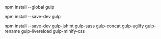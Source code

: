 npm install --global gulp

npm install --save-dev gulp

npm install --save-dev gulp-jshint gulp-sass gulp-concat gulp-uglify gulp-rename gulp-livereload gulp-minify-css